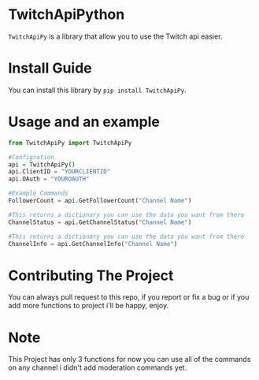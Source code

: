 # **TwitchApiPython**

`TwitchApiPy` is a library that allow you to use the Twitch api easier.

# **Install Guide**
You can install this library by `pip install TwitchApiPy`.

# **Usage and an example**

```python
from TwitchApiPy import TwitchApiPy

#Configration
api = TwitchApiPy()
api.ClientID = "YOURCLIENTID"
api.OAuth = "YOUROAUTH"

#Example Commands
FollowerCount = api.GetFollowerCount("Channel Name")

#This returns a dictionary you can use the data you want from there
ChannelStatus = api.GetChannelStatus("Channel Name")

#This returns a dictionary you can use the data you want from there
ChannelInfo = api.GetChannelInfo("Channel Name")
```

# **Contributing The Project**

You can always pull request to this repo, if you report or fix a bug or if you add more functions to project i'll be happy, enjoy.

# **Note**

This Project has only 3 functions for now you can use all of the commands on any channel i didn't add moderation commands yet.




